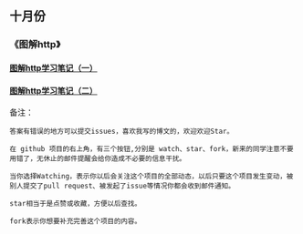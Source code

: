 ## 十月份
### 《图解http》
#### [图解http学习笔记（一）](blog/图解http学习笔记（一）.md)
#### [图解http学习笔记（二）](blog/图解http学习笔记2.md)

备注：
```
答案有错误的地方可以提交issues，喜欢我写的博文的，欢迎欢迎Star。

在 github 项目的右上角，有三个按钮,分别是 watch、star、fork，新来的同学注意不要用错了，无休止的邮件提醒会给你造成不必要的信息干扰。

当你选择Watching，表示你以后会关注这个项目的全部动态，以后只要这个项目发生变动，被别人提交了pull request、被发起了issue等情况你都会收到邮件通知。

star相当于是点赞或收藏，方便以后查找。

fork表示你想要补充完善这个项目的内容。
```